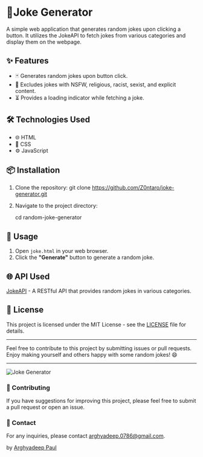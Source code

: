# 🎉Joke Generator

A simple web application that generates random jokes upon clicking a button. It utilizes the JokeAPI to fetch jokes from various categories and display them on the webpage.

## ✨ Features

- 🃏 Generates random jokes upon button click.
- 🚫 Excludes jokes with NSFW, religious, racist, sexist, and explicit content.
- ⏳ Provides a loading indicator while fetching a joke.

## 🛠️ Technologies Used

- 🌐 HTML
- 🎨 CSS
- ⚙️ JavaScript

## 📦 Installation

1. Clone the repository:
   git clone https://github.com/Z0ntaro/joke-generator.git


2. Navigate to the project directory:

   cd random-joke-generator


## 🚀 Usage

1. Open `joke.html` in your web browser.
2. Click the **"Generate"** button to generate a random joke.

## 🌐 API Used

[JokeAPI](https://jokeapi.dev/) - A RESTful API that provides random jokes in various categories.

## 📄 License

This project is licensed under the MIT License - see the [LICENSE](LICENSE) file for details.

---

Feel free to contribute to this project by submitting issues or pull requests. Enjoy making yourself and others happy with some random jokes! 😄

---

![Joke Generator](https://v2.jokeapi.dev/joke/Programming,Dark,Spooky)

### 📝 Contributing

If you have suggestions for improving this project, please feel free to submit a pull request or open an issue.

### 📧 Contact

For any inquiries, please contact [arghyadeep.0786@gmail.com](mailto:arghyadeep.0786@gmail.com).

by [Arghyadeep Paul](https://github.com/Z0ntaro)